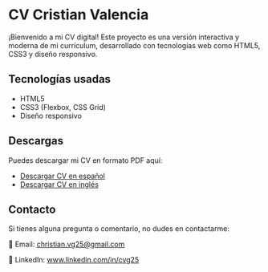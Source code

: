# CV Cristian Valencia

¡Bienvenido a mi CV digital! Este proyecto es una versión interactiva y moderna de mi currículum, desarrollado con tecnologías web como HTML5, CSS3 y diseño responsivo.

## Tecnologías usadas
- HTML5
- CSS3 (Flexbox, CSS Grid)
- Diseño responsivo

## Descargas
Puedes descargar mi CV en formato PDF aquí:
- [Descargar CV en español](CV_Cristian_Valencia_Espanol.pdf)
- [Descargar CV en inglés](CV_Cristian_Valencia.pdf)

## Contacto
Si tienes alguna pregunta o comentario, no dudes en contactarme:

📧 Email: christian.vg25@gmail.com

💼 LinkedIn: www.linkedin.com/in/cvg25


